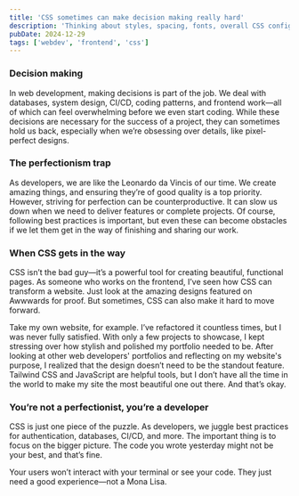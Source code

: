 ```yaml
---
title: 'CSS sometimes can make decision making really hard'
description: 'Thinking about styles, spacing, fonts, overall CSS configs can be overwhelming and even stop you from getting things done.'
pubDate: 2024-12-29
tags: ['webdev', 'frontend', 'css']
---
```


### Decision making

In web development, making decisions is part of the job. We deal with databases, system design, CI/CD, coding patterns, and frontend work—all of which can feel overwhelming before we even start coding. While these decisions are necessary for the success of a project, they can sometimes hold us back, especially when we’re obsessing over details, like pixel-perfect designs.

### The perfectionism trap

As developers, we are like the Leonardo da Vincis of our time. We create amazing things, and ensuring they’re of good quality is a top priority. However, striving for perfection can be counterproductive. It can slow us down when we need to deliver features or complete projects. Of course, following best practices is important, but even these can become obstacles if we let them get in the way of finishing and sharing our work.

### When CSS gets in the way

CSS isn’t the bad guy—it’s a powerful tool for creating beautiful, functional pages. As someone who works on the frontend, I’ve seen how CSS can transform a website. Just look at the amazing designs featured on Awwwards for proof. But sometimes, CSS can also make it hard to move forward.

Take my own website, for example. I’ve refactored it countless times, but I was never fully satisfied. With only a few projects to showcase, I kept stressing over how stylish and polished my portfolio needed to be. After looking at other web developers' portfolios and reflecting on my website's purpose, I realized that the design doesn’t need to be the standout feature. Tailwind CSS and JavaScript are helpful tools, but I don’t have all the time in the world to make my site the most beautiful one out there. And that’s okay.

### You’re not a perfectionist, you’re a developer

CSS is just one piece of the puzzle. As developers, we juggle best practices for authentication, databases, CI/CD, and more. The important thing is to focus on the bigger picture. The code you wrote yesterday might not be your best, and that’s fine.

Your users won’t interact with your terminal or see your code. They just need a good experience—not a Mona Lisa.
